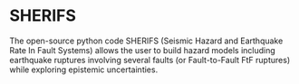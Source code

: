 # SHERIFS

The open-source python code SHERIFS (Seismic Hazard and Earthquake Rate In Fault Systems) allows the user  to build hazard models including earthquake ruptures involving several faults (or Fault-to-Fault FtF ruptures) while exploring epistemic uncertainties.
